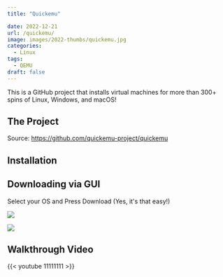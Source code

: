 ```yaml
---
title: "Quickemu"

date: 2022-12-21
url: /quickemu/
image: images/2022-thumbs/quickemu.jpg
categories:
  - Linux
tags:
  - QEMU
draft: false
---
```

This is a GitHub project that installs virtual machines for more than 300+ spins of Linux, Windows, and macOS!
<!--more-->

## The Project

Source: <https://github.com/quickemu-project/quickemu>

## Installation

## Downloading via GUI

Select your OS and Press Download (Yes, it's that easy!)

![](/images/2022/quickemu/quickgui.png)

![](/images/2022/quickemu/kubuntu-download.png)


## Walkthrough Video

{{< youtube 11111111 >}}
